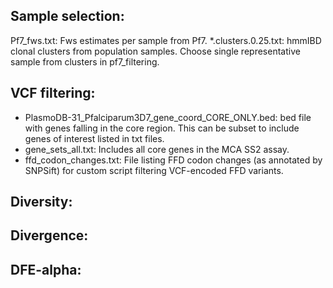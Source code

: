 ## Sample selection: 

Pf7_fws.txt: Fws estimates per sample from Pf7. 
*.clusters.0.25.txt: hmmIBD clonal clusters from population samples. Choose single representative sample from clusters in pf7_filtering. 

## VCF filtering: 

- PlasmoDB-31_Pfalciparum3D7_gene_coord_CORE_ONLY.bed: bed file with genes falling in the core region. This can be subset to include genes of interest listed in txt files. 
- gene_sets_all.txt: Includes all core genes in the MCA SS2 assay. 
- ffd_codon_changes.txt: File listing FFD codon changes (as annotated by SNPSift) for custom script filtering VCF-encoded FFD variants. 

## Diversity:

## Divergence: 

## DFE-alpha: 
